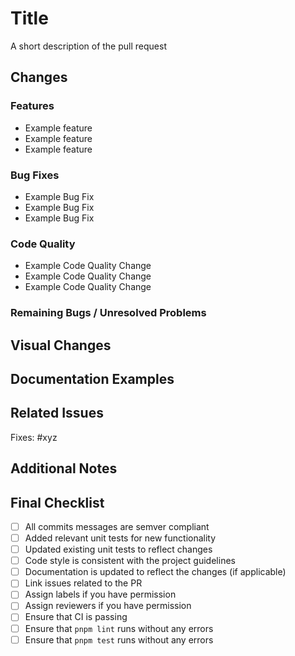 # Title

A short description of the pull request

## Changes

### Features

- Example feature
- Example feature
- Example feature

### Bug Fixes

- Example Bug Fix
- Example Bug Fix
- Example Bug Fix

### Code Quality

- Example Code Quality Change
- Example Code Quality Change
- Example Code Quality Change

### Remaining Bugs / Unresolved Problems

## Visual Changes

<!--
    If applicable, add screenshots/image of any visual changes you have made
    Add a caption in italics to describe the screenshot/image.
-->

## Documentation Examples

<!-- Each feature should be shown in an example on the documentation website -->

## Related Issues

Fixes: #xyz

## Additional Notes

## Final Checklist

- [ ] All commits messages are semver compliant
- [ ] Added relevant unit tests for new functionality
- [ ] Updated existing unit tests to reflect changes
- [ ] Code style is consistent with the project guidelines
- [ ] Documentation is updated to reflect the changes (if applicable)
- [ ] Link issues related to the PR
- [ ] Assign labels if you have permission
- [ ] Assign reviewers if you have permission
- [ ] Ensure that CI is passing
- [ ] Ensure that `pnpm lint` runs without any errors
- [ ] Ensure that `pnpm test` runs without any errors
